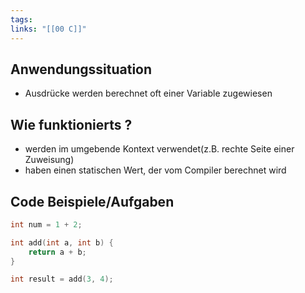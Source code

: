 ```yaml
---
tags: 
links: "[[00 C]]"
---
```

## Anwendungssituation
- Ausdrücke werden berechnet oft einer Variable zugewiesen
## Wie funktionierts ?
- werden im umgebende Kontext verwendet(z.B. rechte Seite einer Zuweisung)
- haben einen statischen Wert, der vom Compiler berechnet wird
## Code Beispiele/Aufgaben
```C
int num = 1 + 2;

int add(int a, int b) {
	return a + b;
}

int result = add(3, 4);
```

